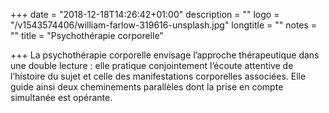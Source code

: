 +++
date = "2018-12-18T14:26:42+01:00"
description = ""
logo = "/v1543574406/william-farlow-319616-unsplash.jpg"
longtitle = ""
notes = ""
title = "Psychothérapie corporelle"

+++
La psychothérapie corporelle envisage l’approche thérapeutique dans une double lecture : elle pratique conjointement l’écoute attentive de l’histoire du sujet et celle des manifestations corporelles associées. Elle guide ainsi deux cheminements parallèles dont la prise en compte simultanée est opérante.